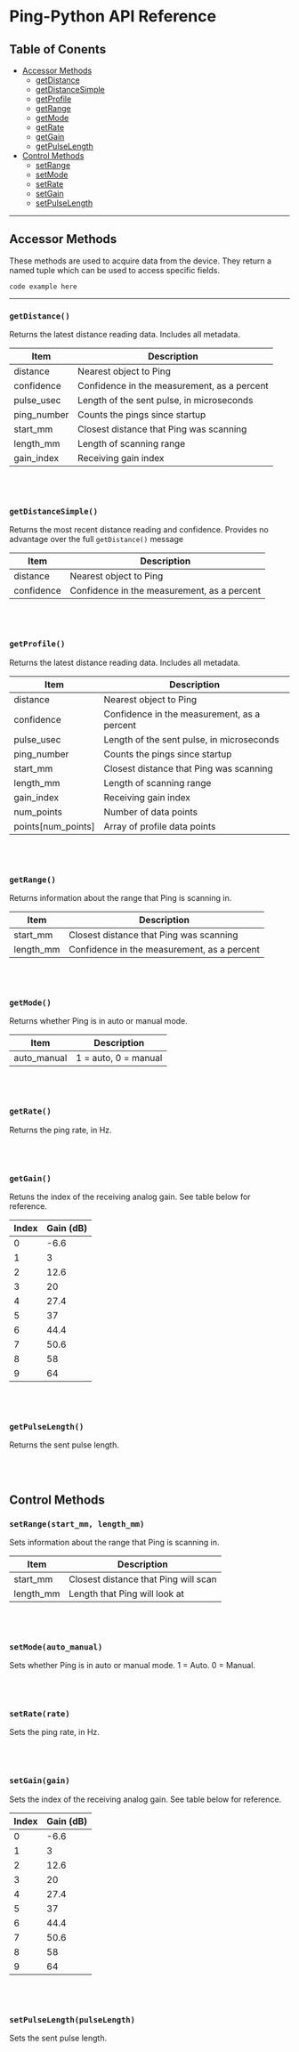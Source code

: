 # Ping-Python API Reference


## Table of Conents

* [Accessor Methods](https://github.com/bluerobotics/ping-python/blob/master/docs/API.md#accessor-methods)
  * [getDistance](https://github.com/bluerobotics/ping-python/blob/master/docs/API.md#getdistance)
  * [getDistanceSimple](https://github.com/bluerobotics/ping-python/blob/master/docs/API.md#getdistancesimple)
  * [getProfile](https://github.com/bluerobotics/ping-python/blob/master/docs/API.md#getprofile)
  * [getRange](https://github.com/bluerobotics/ping-python/blob/master/docs/API.md#getrange)
  * [getMode](https://github.com/bluerobotics/ping-python/blob/master/docs/API.md#getmode)
  * [getRate](https://github.com/bluerobotics/ping-python/blob/master/docs/API.md#getrate)
  * [getGain](https://github.com/bluerobotics/ping-python/blob/master/docs/API.md#getgain)
  * [getPulseLength](https://github.com/bluerobotics/ping-python/blob/master/docs/API.md#getpulselength)
* [Control Methods](https://github.com/bluerobotics/ping-python/blob/master/docs/API.md#control-methods)
  * [setRange](https://github.com/bluerobotics/ping-python/blob/master/docs/API.md#setrangestart_mm-length_mm)
  * [setMode](https://github.com/bluerobotics/ping-python/blob/master/docs/API.md#setmodeauto_manual)
  * [setRate](https://github.com/bluerobotics/ping-python/blob/master/docs/API.md#setraterate)
  * [setGain](https://github.com/bluerobotics/ping-python/blob/master/docs/API.md#setgaingain)
  * [setPulseLength](https://github.com/bluerobotics/ping-python/blob/master/docs/API.md#setpulselengthpulselength)
  
-----


## Accessor Methods

These methods are used to acquire data from the device. They return a named tuple which can be used to access specific fields. 

`code example here`

-----

### `getDistance()`

Returns the latest distance reading data. Includes all metadata. 

| Item          | Description                                        |
|---------------|----------------------------------------------------|
| distance      | Nearest object to Ping                             |
| confidence    | Confidence in the measurement, as a percent        |
| pulse_usec    | Length of the sent pulse, in microseconds          |
| ping_number   | Counts the pings since startup                     |
| start_mm      | Closest distance that Ping was scanning            |
| length_mm     | Length of scanning range                           |
| gain_index    | Receiving gain index                               |

<br/>
<br/>

### `getDistanceSimple()`

Returns the most recent distance reading and confidence. Provides no advantage over the full `getDistance()` message

| Item          | Description                                        |
|---------------|----------------------------------------------------|
| distance      | Nearest object to Ping                             |
| confidence    | Confidence in the measurement, as a percent        |

<br/>
<br/>

### `getProfile()`

Returns the latest distance reading data. Includes all metadata. 

| Item               | Description                                        |
|--------------------|----------------------------------------------------|
| distance           | Nearest object to Ping                             |
| confidence         | Confidence in the measurement, as a percent        |
| pulse_usec         | Length of the sent pulse, in microseconds          |
| ping_number        | Counts the pings since startup                     |
| start_mm           | Closest distance that Ping was scanning            |
| length_mm          | Length of scanning range                           |
| gain_index         | Receiving gain index                               |
| num_points         | Number of data points                              |
| points[num_points] | Array of profile data points                       |

<br/>
<br/>

### `getRange()`

Returns information about the range that Ping is scanning in.

| Item          | Description                                        |
|---------------|----------------------------------------------------|
| start_mm      | Closest distance that Ping was scanning            |
| length_mm     | Confidence in the measurement, as a percent        |

<br/>
<br/>

### `getMode()`

Returns whether Ping is in auto or manual mode.

| Item             | Description                                        |
|------------------|----------------------------------------------------|
| auto_manual      | 1 = auto, 0 = manual                               |

<br/>
<br/>

### `getRate()`

Returns the ping rate, in Hz.

<br/>
<br/>

### `getGain()`

Retuns the index of the receiving analog gain. See table below for reference.

| Index | Gain (dB) |
|-------|-----------|
|     0 |      -6.6 |
|     1 |         3 |
|     2 |      12.6 |
|     3 |        20 |
|     4 |      27.4 |
|     5 |        37 |
|     6 |      44.4 |
|     7 |      50.6 |
|     8 |        58 |
|     9 |        64 |

<br/>
<br/>

### `getPulseLength()`

Returns the sent pulse length.

<br/>
<br/>

## Control Methods


### `setRange(start_mm, length_mm)`

Sets information about the range that Ping is scanning in.

| Item          | Description                                        |
|---------------|----------------------------------------------------|
| start_mm      | Closest distance that Ping will scan               |
| length_mm     | Length that Ping will look at                      |

<br/>
<br/>

### `setMode(auto_manual)`

Sets whether Ping is in auto or manual mode. 1 = Auto. 0 = Manual. 

<br/>
<br/>

### `setRate(rate)`

Sets the ping rate, in Hz.

<br/>
<br/>

### `setGain(gain)`

Sets the index of the receiving analog gain. See table below for reference.

| Index | Gain (dB) |
|-------|-----------|
|     0 |      -6.6 |
|     1 |         3 |
|     2 |      12.6 |
|     3 |        20 |
|     4 |      27.4 |
|     5 |        37 |
|     6 |      44.4 |
|     7 |      50.6 |
|     8 |        58 |
|     9 |        64 |

<br/>
<br/>

### `setPulseLength(pulseLength)`

Sets the sent pulse length.

<br/>
<br/>


